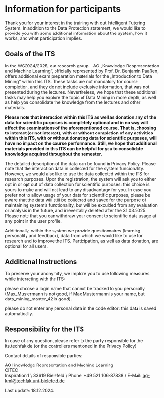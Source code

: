 # Information for participants

Thank you for your interest in the training with out Intelligent Tutoring System. In addition to the Data Protection statement, we would like to provide you with some additional information about the system, how it works, and what participation implies. 

## Goals of the ITS

In the WS2024/2025, our research group – AG „Knowledge Respresentation and Machine Learning“, officially represented by Prof. Dr. Benjamin Paaßen, offers additional exam preparation materials for the „Introduction to Data Mining“ within this ITS. These tasks are not mandatory for course completion, and they do not include exclusive information, that was not presented during the lectures. Nevertheless, we hope that these additional tasks may help you explore the topic of Data Mining in more depth, as well as help you consolidate the knowledge from the lectures and other materials. 

**Please note that interaction within this ITS as well as donation any of the data for scientific purposes is completely optional and in no way will affect the examinations of the aforementioned course. That is, choosing to interact (or not interact), with or without completion of any activities within this ITS, with or without donating data for scientific purposes, will have no impact on the course performance. Still, we hope that additional materials provided in this ITS can be helpful for you to consolidate knowledge acquired throughout the semester.**

The detailed description of the data can be found in Privacy Policy. Please note that the interaction data in collected for the system funcionality. However, we would also like to use the data collected within the ITS for research purposes. Upon the registration, the system will ask you to either opt in or opt out of data collection for scientific purposes: this choice is yours to make and will not lead to any disadvantage for you. In case you prefer not to allow usage of your data for scientific purposes, please be aware that the data will still be collected and saved for the purpose of maintaining system’s functionality, but will be exculded from any evaluation or analysis in the future, and irrevertably deleted after the 31.03.2025.
Please note that you can withdraw your consent to scientific data usage at any point in the user profile.

Additionally, within the system we provide questionnaires (learning personality and feedback), data from which we would like to use for research and to improve the ITS. Participation, as well as data donation, are optional for all users.

## Additional Instructions
To preserve your anonymity, we implore you to use following measures while interacting with the ITS: 

please choose a login name that cannot be tracked to you personally (Max_Mustermann is not good, if  Max Mustermann is your name, but data_mining_master_42 is good). 

please do not enter any personal data in the code editor: this data is saved automatically.

## Responsibility for the ITS 
In case of any question, please refer to the party responsible for the its.techfak.de (or the controllers mentioned in the Privacy Policy).
 
Contact details of responsible parties:

AG Knowledge Representation and Machine Learning \
CITEC \
Inspiration 1 \ 
33619 Bielefeld \ 
Phone: +49 521 106-87838 \ 
E-Mail: ag-kml@techfak.uni-bielefeld.de

Last update: 18.12.2024.
